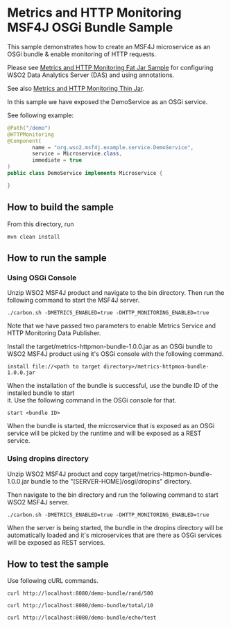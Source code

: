 # Metrics and HTTP Monitoring MSF4J OSGi Bundle Sample

This sample demonstrates how to create an MSF4J microservice as an OSGi bundle & enable monitoring of HTTP requests.

Please see [Metrics and HTTP Monitoring Fat Jar Sample](../httpmon-fatjar) for configuring 
WSO2 Data Analytics Server (DAS) and using annotations.

See also [Metrics and HTTP Monitoring Thin Jar](../httpmon-thinjar).

In this sample we have exposed the DemoService as an OSGi service.

See following example:

```java
@Path("/demo")
@HTTPMonitoring
@Component(
        name = "org.wso2.msf4j.example.service.DemoService",
        service = Microservice.class,
        immediate = true
)
public class DemoService implements Microservice {

}
```

## How to build the sample



From this directory, run

```
mvn clean install
```

## How to run the sample



### Using OSGi Console

Unzip WSO2 MSF4J product and navigate to the bin directory. Then run the following command to start the MSF4J server.
```
./carbon.sh -DMETRICS_ENABLED=true -DHTTP_MONITORING_ENABLED=true
```

Note that we have passed two parameters to enable Metrics Service and HTTP Monitoring Data Publisher.

Install the target/metrics-httpmon-bundle-1.0.0.jar as an OSGi bundle to WSO2 MSF4J product using it's 
OSGi console with the following command.

```
install file://<path to target directory>/metrics-httpmon-bundle-1.0.0.jar
```

When the installation of the bundle is successful, use the bundle ID of the installed bundle to start  
it. Use the following command in the OSGi console for that.

```
start <bundle ID>
```

When the bundle is started, the microservice that is exposed as an OSGi service will be picked by the runtime and 
will be exposed as a REST service.

### Using dropins directory
Unzip WSO2 MSF4J product and copy target/metrics-httpmon-bundle-1.0.0.jar bundle to the 
"[SERVER-HOME]/osgi/dropins" directory.

Then navigate to the bin directory and run the following command to start WSO2 MSF4J server.
```
./carbon.sh -DMETRICS_ENABLED=true -DHTTP_MONITORING_ENABLED=true
```
When the server is being started, the bundle in the dropins directory will be automatically 
loaded and it's microservices that are there as OSGi services will be exposed as REST services.


## How to test the sample

Use following cURL commands.
```
curl http://localhost:8080/demo-bundle/rand/500

curl http://localhost:8080/demo-bundle/total/10

curl http://localhost:8080/demo-bundle/echo/test

```